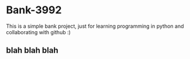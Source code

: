 # Bank-3992
This is a simple bank project, just for learning programming in python and collaborating with github :)


## blah blah blah
